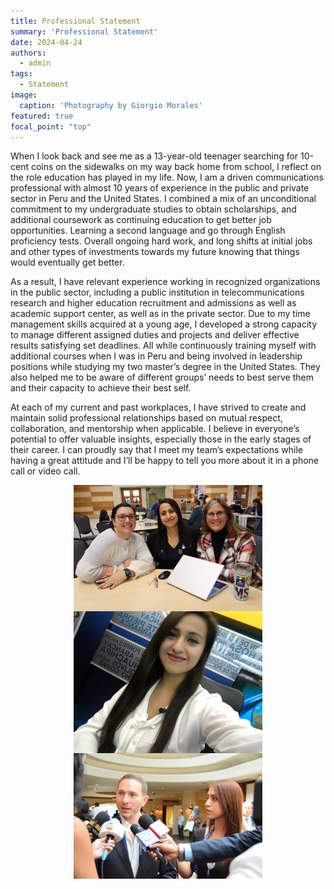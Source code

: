 ```yaml
---
title: Professional Statement
summary: 'Professional Statement'
date: 2024-04-24
authors:
  - admin
tags:
  - Statement
image:
  caption: 'Photography by Giorgio Morales'
featured: true
focal_point: "top"
---
```


When I look back and see me as a 13-year-old teenager searching for 10-cent coins on the sidewalks on my way back home from school, I reflect on the role education has played in my life. Now, I am a driven communications professional with almost 10 years of experience in the public and private sector in Peru and the United States. I combined a mix of an unconditional commitment to my undergraduate studies to obtain scholarships, and additional coursework as continuing education to get better job opportunities. Learning a second language and go through English proficiency tests. Overall ongoing hard work, and long shifts at initial jobs and other types of investments towards my future knowing that things would eventually get better. 

As a result, I have relevant experience working in recognized organizations in the public sector, including a public institution in telecommunications research and higher education recruitment and admissions as well as academic support center, as well as in the private sector. Due to my time management skills acquired at a young age, I developed a strong capacity to manage different assigned duties and projects and deliver effective results satisfying set deadlines. All while continuously training myself with additional courses when I was in Peru and being involved in leadership positions while studying my two master’s degree in the United States. They also helped me to be aware of different groups’ needs to best serve them and their capacity to achieve their best self. 

At each of my current and past workplaces, I have strived to create and maintain solid professional relationships based on mutual respect, collaboration, and mentorship when applicable. I believe in everyone’s potential to offer valuable insights, especially those in the early stages of their career. I can proudly say that I meet my team’s expectations while having a great attitude and I’ll be happy to tell you more about it in a phone call or video call. 


<div style="display: flex; justify-content: center;">
    <img src="a.jpg" alt="figure" width="60%">
</div>

<div style="display: flex; justify-content: center;">
    <img src="b.jpg" alt="figure" width="60%">
</div>

<div style="display: flex; justify-content: center;">
    <img src="c.jpg" alt="figure" width="60%">
</div>

